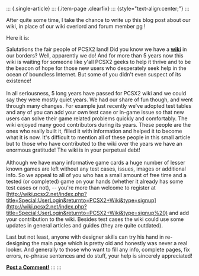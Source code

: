::: {.single-article}
::: {.item-page .clearfix}
::: {style="text-align:center;"}
:::

After quite some time, I take the chance to write up this blog post
about our wiki, in place of our wiki overlord and forum member
[ng](http://forums.pcsx2.net/User-ng) !

Here it is:

Salutations the fair people of PCSX2 land! Did you know we have a
**[wiki](http://wiki.pcsx2.net/index.php/Main_Page)** in our borders?
Well, apparently we do! And for more than 5 years now this wiki is
waiting for someone like y\'all PCSX2 geeks to help it thrive and to be
the beacon of hope for those new users who desperately seek help in the
ocean of boundless Internet. But some of you didn\'t even suspect of its
existence!\
\
In all seriousness, 5 long years have passed for PCSX2 wiki and we could
say they were mostly quiet years. We had our share of fun though, and
went through many changes. For example just recently we\'ve adopted test
tables and any of you can add your own test case or in-game issue so
that new users can solve their game related problems quickly and
comfortably. The wiki enjoyed many good contributors during its years.
These people are the ones who really built it, filled it with
information and helped it to become what it is now. It\'s difficult to
mention all of these people in this small article but to those who have
contributed to the wiki over the years we have an enormous gratitude!
The wiki is in your perpetual debt!\
\
Although we have many informative game cards a huge number of lesser
known games are left without any test cases, issues, images or
additional info. So we appeal to all of you who has a small amount of
free time and a tested (or completed) game on your hands (whether it
already has some test cases or not), \-- you\'re more than welcome to
register at
[http://wiki.pcsx2.net/index.php?title=Special:UserLogin&returnto=PCSX2+Wiki&type=signup](http://wiki.pcsx2.net/index.php?title=Special:UserLogin&returnto=PCSX2+Wiki&type=signup%20)
and add your contribution to the wiki. Besides test cases the wiki could
use some updates in general articles and guides (they are quite
outdated).

Last but not least, anyone with designer skills can try his hand in
re-designing the main page which is pretty old and honestly was never a
real looker. And generally to those who want to fill any info, complete
pages, fix errors, re-phrase sentences and do stuff, your help is
sincerely appreciated!

**[Post a
Comment!](http://forums.pcsx2.net/Thread-blog-Contribute-to-the-PCSX2-Wiki)**
:::
:::
